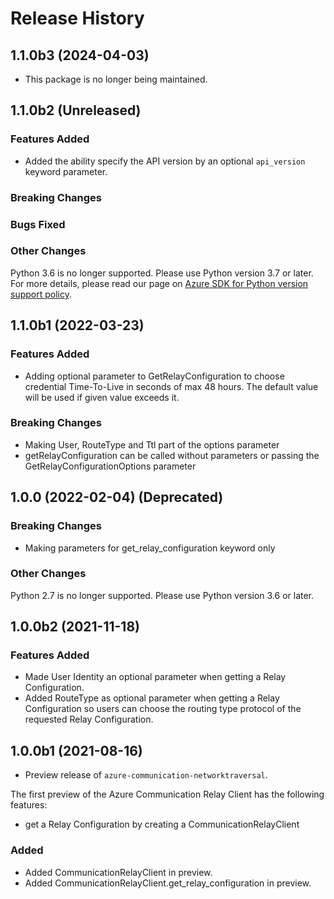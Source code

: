 # Release History

## 1.1.0b3 (2024-04-03)
- This package is no longer being maintained.

## 1.1.0b2 (Unreleased)

### Features Added
- Added the ability specify the API version by an optional `api_version` keyword parameter.

### Breaking Changes

### Bugs Fixed

### Other Changes
Python 3.6 is no longer supported. Please use Python version 3.7 or later. For more details, please read our page on [Azure SDK for Python version support policy](https://github.com/Azure/azure-sdk-for-python/wiki/Azure-SDKs-Python-version-support-policy).

## 1.1.0b1 (2022-03-23)

### Features Added

- Adding optional parameter to GetRelayConfiguration to choose credential Time-To-Live in seconds of max 48 hours.
  The default value will be used if given value exceeds it.

### Breaking Changes

- Making User, RouteType and Ttl part of the options parameter
- getRelayConfiguration can be called without parameters or passing the GetRelayConfigurationOptions parameter

## 1.0.0 (2022-02-04) (Deprecated)

### Breaking Changes

- Making parameters for get_relay_configuration keyword only

### Other Changes
Python 2.7 is no longer supported. Please use Python version 3.6 or later.

## 1.0.0b2 (2021-11-18)

### Features Added

- Made User Identity an optional parameter when getting a Relay Configuration.
- Added RouteType as optional parameter when getting a Relay Configuration so users can
  choose the routing type protocol of the requested Relay Configuration.

## 1.0.0b1 (2021-08-16)

- Preview release of `azure-communication-networktraversal`.

The first preview of the Azure Communication Relay Client has the following features:

- get a Relay Configuration by creating a CommunicationRelayClient

### Added

- Added CommunicationRelayClient in preview.
- Added CommunicationRelayClient.get_relay_configuration in preview.

<!-- LINKS -->

[read_me]: https://github.com/Azure/azure-sdk-for-python/blob/master/sdk/communication/
